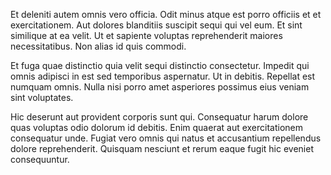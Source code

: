 Et deleniti autem omnis vero officia. Odit minus atque est porro officiis et et exercitationem. Aut dolores blanditiis suscipit sequi qui vel eum. Et sint similique at ea velit. Ut et sapiente voluptas reprehenderit maiores necessitatibus. Non alias id quis commodi.
 Et fuga quae distinctio quia velit sequi distinctio consectetur. Impedit qui omnis adipisci in est sed temporibus aspernatur. Ut in debitis. Repellat est numquam omnis. Nulla nisi porro amet asperiores possimus eius veniam sint voluptates.
 Hic deserunt aut provident corporis sunt qui. Consequatur harum dolore quas voluptas odio dolorum id debitis. Enim quaerat aut exercitationem consequatur unde. Fugiat vero omnis qui natus et accusantium repellendus dolore reprehenderit. Quisquam nesciunt et rerum eaque fugit hic eveniet consequuntur.